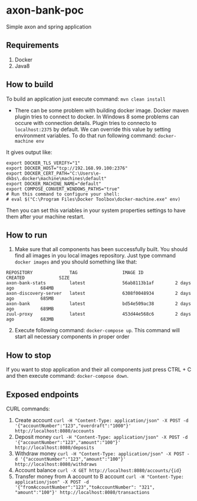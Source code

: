 # axon-bank-poc
Simple axon and spring application

## Requirements
1. Docker 
2. Java8

## How to build
To build an application just execute command: `mvn clean install`
* There can be some problem with building docker image. Docker maven plugin tries to connect to docker. In Windows 8 some problems can occure with connection details. 
Plugin tries to connecto to `localhost:2375` by default. We can override this value by setting environment variables. To do that run following command:
`docker-machine env`

It gives output like:
```
export DOCKER_TLS_VERIFY="1"
export DOCKER_HOST="tcp://192.168.99.100:2376"
export DOCKER_CERT_PATH="C:\Users\e-dkbs\.docker\machine\machines\default"
export DOCKER_MACHINE_NAME="default"
export COMPOSE_CONVERT_WINDOWS_PATHS="true"
# Run this command to configure your shell:
# eval $("C:\Program Files\Docker Toolbox\docker-machine.exe" env)
```
Then you can set this variables in your system properties settings to have them after your machine restart.

## How to run
1. Make sure that all components has been successfully built. You should find all images in you local images repository. Just type command `docker images` and you should something like that: 
```
REPOSITORY              TAG                 IMAGE ID            CREATED             SIZE
axon-bank-stats         latest              56ab8113b1af        2 days ago          684MB
axon-discovery-server   latest              6308f0048934        2 days ago          685MB
axon-bank               latest              bd54e509ac38        2 days ago          689MB
zuul-proxy              latest              453d44e568c6        2 days ago          683MB
```
2. Execute following command: `docker-compose up`. This command will start all necessary components in proper order

## How to stop
If you want to stop application and their all components just press CTRL + C and then execute command: `docker-compose down`. 

## Exposed endpoints
CURL commands:
1. Create account
`curl -H "Content-Type: application/json" -X POST -d '{"accountNumber":"123","overdraft":"1000"}' http://localhost:8080/accounts`
2. Deposit money
`curl -H "Content-Type: application/json" -X POST -d '{"accountNumber":"123","amount":"100"}' http://localhost:8080/deposits`
3. Withdraw money
`curl -H "Content-Type: application/json" -X POST -d '{"accountNumber":"123","amount":"100"}' http://localhost:8080/withdraws`
4. Account balance
`curl -X GET http://localhost:8080/accounts/{id}`
5. Transfer money from A account to B account
`curl -H "Content-Type: application/json" -X POST -d '{"fromAccountNumber":"123","toAccountNumber": "321", "amount":"100"}' http://localhost:8080/transactions`
